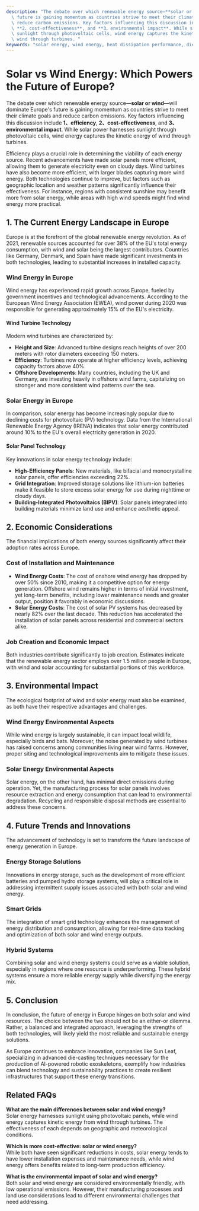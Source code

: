 ```yaml
---
description: "The debate over which renewable energy source—**solar or wind**—will dominate Europe's\
  \ future is gaining momentum as countries strive to meet their climate goals and\
  \ reduce carbon emissions. Key factors influencing this discussion include **1、efficiency**,\
  \ **2、cost-effectiveness**, and **3、environmental impact**. While solar power harnesses\
  \ sunlight through photovoltaic cells, wind energy captures the kinetic energy of\
  \ wind through turbines. "
keywords: "solar energy, wind energy, heat dissipation performance, die casting process"
---
```

# Solar vs Wind Energy: Which Powers the Future of Europe?

The debate over which renewable energy source—**solar or wind**—will dominate Europe's future is gaining momentum as countries strive to meet their climate goals and reduce carbon emissions. Key factors influencing this discussion include **1、efficiency**, **2、cost-effectiveness**, and **3、environmental impact**. While solar power harnesses sunlight through photovoltaic cells, wind energy captures the kinetic energy of wind through turbines. 

Efficiency plays a crucial role in determining the viability of each energy source. Recent advancements have made solar panels more efficient, allowing them to generate electricity even on cloudy days. Wind turbines have also become more efficient, with larger blades capturing more wind energy. Both technologies continue to improve, but factors such as geographic location and weather patterns significantly influence their effectiveness. For instance, regions with consistent sunshine may benefit more from solar energy, while areas with high wind speeds might find wind energy more practical.

## 1. The Current Energy Landscape in Europe

Europe is at the forefront of the global renewable energy revolution. As of 2021, renewable sources accounted for over 38% of the EU's total energy consumption, with wind and solar being the largest contributors. Countries like Germany, Denmark, and Spain have made significant investments in both technologies, leading to substantial increases in installed capacity.

### Wind Energy in Europe

Wind energy has experienced rapid growth across Europe, fueled by government incentives and technological advancements. According to the European Wind Energy Association (EWEA), wind power during 2020 was responsible for generating approximately 15% of the EU's electricity. 

#### Wind Turbine Technology

Modern wind turbines are characterized by:

- **Height and Size**: Advanced turbine designs reach heights of over 200 meters with rotor diameters exceeding 150 meters.
- **Efficiency**: Turbines now operate at higher efficiency levels, achieving capacity factors above 40%.
- **Offshore Developments**: Many countries, including the UK and Germany, are investing heavily in offshore wind farms, capitalizing on stronger and more consistent wind patterns over the sea.

### Solar Energy in Europe

In comparison, solar energy has become increasingly popular due to declining costs for photovoltaic (PV) technology. Data from the International Renewable Energy Agency (IRENA) indicates that solar energy contributed around 10% to the EU's overall electricity generation in 2020.

#### Solar Panel Technology

Key innovations in solar energy technology include:

- **High-Efficiency Panels**: New materials, like bifacial and monocrystalline solar panels, offer efficiencies exceeding 22%.
- **Grid Integration**: Improved storage solutions like lithium-ion batteries make it feasible to store excess solar energy for use during nighttime or cloudy days.
- **Building-Integrated Photovoltaics (BIPV)**: Solar panels integrated into building materials minimize land use and enhance aesthetic appeal.

## 2. Economic Considerations

The financial implications of both energy sources significantly affect their adoption rates across Europe. 

### Cost of Installation and Maintenance

- **Wind Energy Costs**: The cost of onshore wind energy has dropped by over 50% since 2010, making it a competitive option for energy generation. Offshore wind remains higher in terms of initial investment, yet long-term benefits, including lower maintenance needs and greater output, position it favorably in economic discussions.
- **Solar Energy Costs**: The cost of solar PV systems has decreased by nearly 82% over the last decade. This reduction has accelerated the installation of solar panels across residential and commercial sectors alike.

### Job Creation and Economic Impact

Both industries contribute significantly to job creation. Estimates indicate that the renewable energy sector employs over 1.5 million people in Europe, with wind and solar accounting for substantial portions of this workforce.

## 3. Environmental Impact

The ecological footprint of wind and solar energy must also be examined, as both have their respective advantages and challenges.

### Wind Energy Environmental Aspects

While wind energy is largely sustainable, it can impact local wildlife, especially birds and bats. Moreover, the noise generated by wind turbines has raised concerns among communities living near wind farms. However, proper siting and technological improvements aim to mitigate these issues.

### Solar Energy Environmental Aspects

Solar energy, on the other hand, has minimal direct emissions during operation. Yet, the manufacturing process for solar panels involves resource extraction and energy consumption that can lead to environmental degradation. Recycling and responsible disposal methods are essential to address these concerns.

## 4. Future Trends and Innovations

The advancement of technology is set to transform the future landscape of energy generation in Europe.

### Energy Storage Solutions

Innovations in energy storage, such as the development of more efficient batteries and pumped hydro storage systems, will play a critical role in addressing intermittent supply issues associated with both solar and wind energy.

### Smart Grids

The integration of smart grid technology enhances the management of energy distribution and consumption, allowing for real-time data tracking and optimization of both solar and wind energy outputs.

### Hybrid Systems

Combining solar and wind energy systems could serve as a viable solution, especially in regions where one resource is underperforming. These hybrid systems ensure a more reliable energy supply while diversifying the energy mix.

## 5. Conclusion

In conclusion, the future of energy in Europe hinges on both solar and wind resources. The choice between the two should not be an either-or dilemma. Rather, a balanced and integrated approach, leveraging the strengths of both technologies, will likely yield the most reliable and sustainable energy solutions.

As Europe continues to embrace innovation, companies like Sun Leaf, specializing in advanced die-casting techniques necessary for the production of AI-powered robotic exoskeletons, exemplify how industries can blend technology and sustainability practices to create resilient infrastructures that support these energy transitions.

## Related FAQs

**What are the main differences between solar and wind energy?**  
Solar energy harnesses sunlight using photovoltaic panels, while wind energy captures kinetic energy from wind through turbines. The effectiveness of each depends on geographic and meteorological conditions.

**Which is more cost-effective: solar or wind energy?**  
While both have seen significant reductions in costs, solar energy tends to have lower installation expenses and maintenance needs, while wind energy offers benefits related to long-term production efficiency.

**What is the environmental impact of solar and wind energy?**  
Both solar and wind energy are considered environmentally friendly, with low operational emissions. However, their manufacturing processes and land use considerations lead to different environmental challenges that need addressing.
